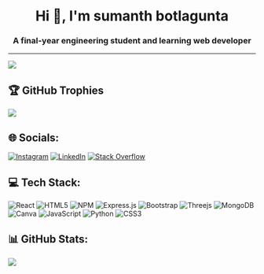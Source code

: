 <h1 align="center">Hi 👋, I'm sumanth botlagunta</h1>
<h3 align="center">A final-year engineering student and learning web developer</h3>

---
[![](https://visitcount.itsvg.in/api?id=sumanth-botlagunta&icon=3&color=12)](https://visitcount.itsvg.in)

## 🏆 GitHub Trophies
![](https://github-profile-trophy.vercel.app/?username=sumanth-botlagunta&theme=radical&no-frame=false&no-bg=true&margin-w=4)


## 🌐 Socials:
[![Instagram](https://img.shields.io/badge/Instagram-%23E4405F.svg?logo=Instagram&logoColor=white)](https://instagram.com/s_u__m__a__n__t___h) [![LinkedIn](https://img.shields.io/badge/LinkedIn-%230077B5.svg?logo=linkedin&logoColor=white)](https://linkedin.com/in/sumanth-botlagunta) [![Stack Overflow](https://img.shields.io/badge/-Stackoverflow-FE7A16?logo=stack-overflow&logoColor=white)](https://stackoverflow.com/users/sumanth-botlagunta) 

## 💻 Tech Stack:
![React](https://img.shields.io/badge/react-%2320232a.svg?style=for-the-badge&logo=react&logoColor=%2361DAFB)
![HTML5](https://img.shields.io/badge/html5-%23E34F26.svg?style=for-the-badge&logo=html5&logoColor=white) ![NPM](https://img.shields.io/badge/NPM-%23000000.svg?style=for-the-badge&logo=npm&logoColor=white) ![Express.js](https://img.shields.io/badge/express.js-%23404d59.svg?style=for-the-badge&logo=express&logoColor=%2361DAFB) ![Bootstrap](https://img.shields.io/badge/bootstrap-%23563D7C.svg?style=for-the-badge&logo=bootstrap&logoColor=white) ![Threejs](https://img.shields.io/badge/threejs-black?style=for-the-badge&logo=three.js&logoColor=white)  ![MongoDB](https://img.shields.io/badge/MongoDB-%234ea94b.svg?style=for-the-badge&logo=mongodb&logoColor=white) ![Canva](https://img.shields.io/badge/Canva-%2300C4CC.svg?style=for-the-badge&logo=Canva&logoColor=white) ![JavaScript](https://img.shields.io/badge/javascript-%23323330.svg?style=for-the-badge&logo=javascript&logoColor=%23F7DF1E) ![Python](https://img.shields.io/badge/python-3670A0?style=for-the-badge&logo=python&logoColor=ffdd54) ![CSS3](https://img.shields.io/badge/css3-%231572B6.svg?style=for-the-badge&logo=css3&logoColor=white)

## 📊 GitHub Stats:
 ![](https://github-readme-streak-stats.herokuapp.com/?user=sumanth-botlagunta&theme=dark&hide_border=true)<br/> 





